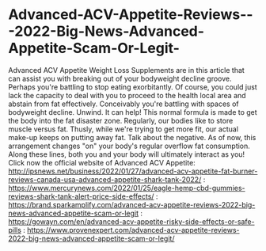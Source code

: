 # Advanced-ACV-Appetite-Reviews---2022-Big-News-Advanced-Appetite-Scam-Or-Legit-
Advanced ACV Appetite Weight Loss Supplements are in this article that can assist you with breaking out of your bodyweight decline groove. Perhaps you're battling to stop eating exorbitantly. Of course, you could just lack the capacity to deal with you to proceed to the health local area and abstain from fat effectively. Conceivably you're battling with spaces of bodyweight decline. Unwind. It can help! This normal formula is made to get the body into the fat disaster zone. Regularly, our bodies like to store muscle versus fat. Thusly, while we're trying to get more fit, our actual make-up keeps on putting away fat. Talk about the negative. As of now, this arrangement changes "on" your body's regular overflow fat consumption. Along these lines, both you and your body will ultimately interact as you! Click now the official website of Advanced ACV Appetite: http://ipsnews.net/business/2022/01/27/advanced-acv-appetite-fat-burner-reviews-canada-usa-advanced-appetite-shark-tank-2022/  : https://www.mercurynews.com/2022/01/25/eagle-hemp-cbd-gummies-reviews-shark-tank-alert-price-side-effects/  : https://brand.sparkamplify.com/advanced-acv-appetite-reviews-2022-big-news-advanced-appetite-scam-or-legit  : https://gowayn.com/en/advanced-acv-appetite-risky-side-effects-or-safe-pills  : https://www.provenexpert.com/advanced-acv-appetite-reviews-2022-big-news-advanced-appetite-scam-or-legit/
